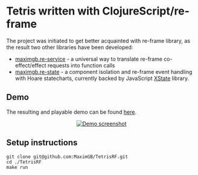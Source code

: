 # Tetris written with ClojureScript/re-frame

The project was initiated to get better acquainted with re-frame library, as the result two other libraries have been developed:

- [maximgb.re-service](https://github.com/MaximGB/re-service) - a universal way to translate re-frame co-effect/effect requests into function calls
- [maximgb.re-state](https://github.com/MaximGB/re-state) - a component isolation and re-frame event handling with Hoare statecharts, currently backed
                                                            by JavaScript [XState](https://xstate.js.org) library.

## Demo

The resulting and playable demo can be found [here](https://maximgb.github.io/TetrisRF/example/).
<div style="text-align: center">
  <a href="https://maximgb.github.io/TetrisRF/example" title="Go to the demo">
    <img src="https://maximgb.github.io/TetrisRF/images/demo.png" alt="Demo screenshot"/>
  </a>
</div>


## Setup instructions

```shell
git clone git@github.com:MaximGB/TetrisRF.git
cd ./TetrisRF
make run
```
